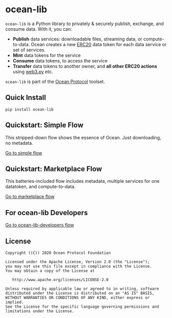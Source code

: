 
# ocean-lib

`ocean-lib` is a Python library to privately & securely publish, exchange, 
and consume data. With it, you can:
* **Publish** data services: downloadable files, streaming data, or compute-to-data. 
Ocean creates a new [ERC20](https://github.com/ethereum/EIPs/blob/7f4f0377730f5fc266824084188cc17cf246932e/EIPS/eip-20.md) 
data token for each data service or set of services.
* **Mint** data tokens for the service
* **Consume** data tokens, to access the service
* **Transfer** data tokens to another owner, and **all other ERC20 actions** 
using [web3.py](https://web3py.readthedocs.io/en/stable/examples.html#working-with-an-erc20-token-contract) etc.

`ocean-lib` is part of the [Ocean Protocol](www.oceanprotocol.com) toolset.

## Quick Install

```pip install ocean-lib```

## Quickstart: Simple Flow

This stripped-down flow shows the essence of Ocean. Just downloading, no metadata.

[Go to simple flow](README_simple_flow.md)

## Quickstart: Marketplace Flow

This batteries-included flow includes metadata, multiple services for one datatoken, and compute-to-data.

[Go to marketplace flow](README_marketplace_flow.md)

## For ocean-lib Developers

[Go to ocean-lib-developers flow](README_ocean-lib-developers.md)

## License

```
Copyright ((C)) 2020 Ocean Protocol Foundation

Licensed under the Apache License, Version 2.0 (the "License");
you may not use this file except in compliance with the License.
You may obtain a copy of the License at

   http://www.apache.org/licenses/LICENSE-2.0

Unless required by applicable law or agreed to in writing, software
distributed under the License is distributed on an "AS IS" BASIS,
WITHOUT WARRANTIES OR CONDITIONS OF ANY KIND, either express or implied.
See the License for the specific language governing permissions and
limitations under the License.
```
